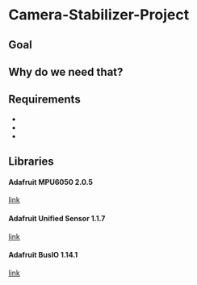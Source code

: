 # Camera-Stabilizer-Project

<h2> Goal </h2>
<p></p>

<h2> Why do we need that? </h2>
<p></p>

<h2> Requirements </h2>
<p></p>
<b>
<ul>
  <li></li>
  <li></li>
  <li></li>
</ul>
</b>

<h2> Libraries </h2>

<h4> Adafruit MPU6050 2.0.5 </h4> 

[link](https://github.com/adafruit/Adafruit_MPU6050/releases/tag/2.0.5)

<h4> Adafruit Unified Sensor 1.1.7 </h4>  

[link](https://github.com/adafruit/Adafruit_Sensor/releases/tag/1.1.7)

<h4> Adafruit BusIO 1.14.1 </h4>

[link](https://github.com/adafruit/Adafruit_BusIO/releases/tag/1.14.1)

